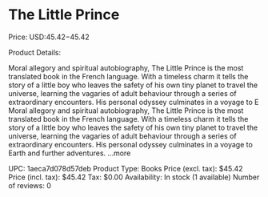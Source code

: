 # The Little Prince

Price: USD:$45.42-$45.42

Product Details:

Moral allegory and spiritual autobiography, The Little Prince is the most translated book in the French language. With a timeless charm it tells the story of a little boy who leaves the safety of his own tiny planet to travel the universe, learning the vagaries of adult behaviour through a series of extraordinary encounters. His personal odyssey culminates in a voyage to E Moral allegory and spiritual autobiography, The Little Prince is the most translated book in the French language. With a timeless charm it tells the story of a little boy who leaves the safety of his own tiny planet to travel the universe, learning the vagaries of adult behaviour through a series of extraordinary encounters. His personal odyssey culminates in a voyage to Earth and further adventures. ...more

UPC: 1aeca7d078d57deb
Product Type: Books
Price (excl. tax): $45.42
Price (incl. tax): $45.42
Tax: $0.00
Availability: In stock (1 available)
Number of reviews: 0